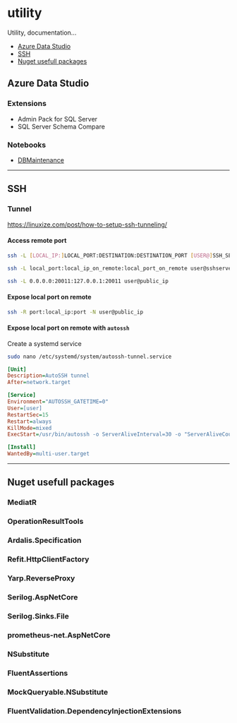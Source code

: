 # utility
Utility, documentation...

- [Azure Data Studio](#azure-data-studio)
- [SSH](#ssh)
- [Nuget usefull packages](#nuget-usefull-packages)


## Azure Data Studio

### Extensions

- Admin Pack for SQL Server
- SQL Server Schema Compare

### Notebooks
- [DBMaintenance](DBMaintenance.ipynb)


<hr>

## SSH

### Tunnel
https://linuxize.com/post/how-to-setup-ssh-tunneling/

#### Access remote port
~~~bash
ssh -L [LOCAL_IP:]LOCAL_PORT:DESTINATION:DESTINATION_PORT [USER@]SSH_SERVER

ssh -L local_port:local_ip_on_remote:local_port_on_remote user@sshserver

ssh -L 0.0.0.0:20011:127.0.0.1:20011 user@public_ip
~~~

#### Expose local port on remote

~~~bash
ssh -R port:local_ip:port -N user@public_ip
~~~

#### Expose local port on remote with `autossh`

Create a systemd service

~~~bash
sudo nano /etc/systemd/system/autossh-tunnel.service
~~~

~~~ini
[Unit]
Description=AutoSSH tunnel
After=network.target

[Service]
Environment="AUTOSSH_GATETIME=0"
User=[user]
RestartSec=15
Restart=always
KillMode=mixed
ExecStart=/usr/bin/autossh -o ServerAliveInterval=30 -o "ServerAliveCountMax 3" -M 0 -o ExitOnForwardFailure=yes -R port:local_ip:port -N user@public_ip

[Install]
WantedBy=multi-user.target
~~~

<hr>

## Nuget usefull packages

### MediatR

### OperationResultTools

### Ardalis.Specification

### Refit.HttpClientFactory

### Yarp.ReverseProxy

### Serilog.AspNetCore

### Serilog.Sinks.File

### prometheus-net.AspNetCore

### NSubstitute

### FluentAssertions

### MockQueryable.NSubstitute

### FluentValidation.DependencyInjectionExtensions
